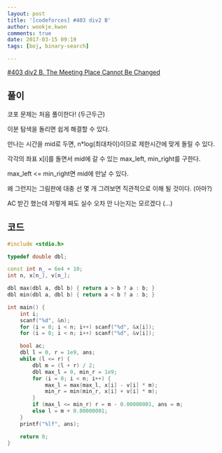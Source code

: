 ```yaml
---
layout: post
title: '[codeforces] #403 div2 B'
author: wookje.kwon
comments: true
date: 2017-03-15 09:19
tags: [boj, binary-search]

---
```


[#403 div2 B. The Meeting Place Cannot Be Changed](http://codeforces.com/contest/782/problem/B)

## 풀이

코포 문제는 처음 풀이한다! (두근두근)

이분 탐색을 돌리면 쉽게 해결할 수 있다.

만나는 시간을 mid로 두면, n*log(최대차이)이므로 제한시간에 맞게 돌릴 수 있다.

각각의 좌표 x[i]를 돌면서 mid에 갈 수 있는 max_left, min_right를 구한다.

max_left <= min_right면 mid에 만날 수 있다.

왜 그런지는 그림판에 대충 선 몇 개 그려보면 직관적으로 이해 될 것이다. (아마?) 

AC 받긴 했는데 저렇게 짜도 실수 오차 안 나는지는 모르겠다 (...)

## 코드

```cpp
#include <stdio.h>

typedef double dbl;

const int n_ = 6e4 + 10;
int n, x[n_], v[n_];

dbl max(dbl a, dbl b) { return a > b ? a : b; }
dbl min(dbl a, dbl b) { return a < b ? a : b; }

int main() {
	int i;
	scanf("%d", &n);
	for (i = 0; i < n; i++) scanf("%d", &x[i]);
	for (i = 0; i < n; i++) scanf("%d", &v[i]);

	bool ac;
	dbl l = 0, r = 1e9, ans;
	while (l <= r) {
		dbl m = (l + r) / 2;
		dbl max_l = 0, min_r = 1e9;
		for (i = 0; i < n; i++) {
			max_l = max(max_l, x[i] - v[i] * m);
			min_r = min(min_r, x[i] + v[i] * m);
		}
		if (max_l <= min_r) r = m - 0.00000001, ans = m;
		else l = m + 0.00000001;
	}
	printf("%lf", ans);

	return 0;
}
```
